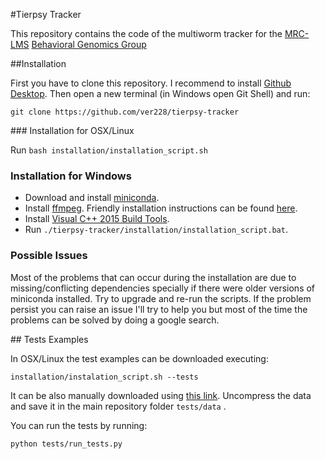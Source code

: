 #Tierpsy Tracker

This repository contains the code of the multiworm tracker for the [MRC-LMS](http://lms.mrc.ac.uk/) [Behavioral Genomics Group](http://behave.csc.mrc.ac.uk/)

##Installation

First you have to clone this repository. I recommend to install [Github Desktop](https://desktop.github.com/). Then open a new terminal (in Windows open Git Shell) and run: 

```
git clone https://github.com/ver228/tierpsy-tracker
```

### Installation for OSX/Linux

Run `bash installation/installation_script.sh`


### Installation for Windows

- Download and install [miniconda](https://conda.io/miniconda.html).
- Install [ffmpeg](https://ffmpeg.org/download.html). Friendly installation instructions can be found [here](http://adaptivesamples.com/how-to-install-ffmpeg-on-windows/).
- Install [Visual C++ 2015 Build Tools](http://landinghub.visualstudio.com/visual-cpp-build-tools).
- Run `./tierpsy-tracker/installation/installation_script.bat`.

### Possible Issues
Most of the problems that can occur during the installation are due to missing/conflicting dependencies specially if there were older versions of miniconda installed. Try to upgrade and re-run the scripts. If the problem persist you can raise an issue I'll try to help you but most of the time the problems can be solved by doing a google search.


## Tests Examples


In OSX/Linux the test examples can be downloaded executing: 

```
installation/instalation_script.sh --tests
```

It can be also manually downloaded using [this link](https://imperiallondon-my.sharepoint.com/personal/ajaver_ic_ac_uk/_layouts/15/guestaccess.aspx?guestaccesstoken=ldZ18fLY%2bzlu7XuO9mbKVdyiKoH4naiesqiLXWU4vGQ%3d&docid=0cec4e52f4ccf4d5b8bb3a737020fc12f&rev=1). Uncompress the data and save it in the main repository folder `tests/data` .

You can run the tests by running: 

```
python tests/run_tests.py
```

